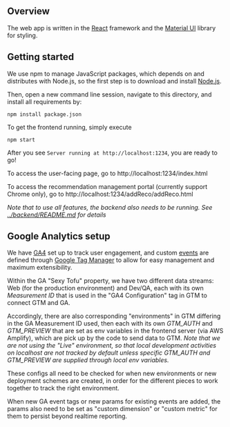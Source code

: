 ## Overview
The web app is written in the [React](https://reactjs.org/) framework and the [Material UI](https://material-ui.com/) library for styling.


## Getting started
We use npm to manage JavaScript packages, which depends on and distributes with Node.js, 
so the first step is to download and install [Node.js](https://nodejs.org/en/download/).

Then, open a new command line session, navigate to this directory, and install all requirements by:
```
npm install package.json
```

To get the frontend running, simply execute
```
npm start
```

After you see `Server running at http://localhost:1234`, you are ready to go!

To access the user-facing page, go to http://localhost:1234/index.html

To access the recommendation management portal (currently support Chrome only), go to http://localhost:1234/addReco/addReco.html

*Note that to use all features, the backend also needs to be running. See [../backend/README.md](../backend/README.md) for details*


## Google Analytics setup
We have [GA4](https://support.google.com/analytics/answer/10089681?hl=en) set up to track user engagement, and custom [events](https://support.google.com/analytics/answer/9322688?hl=en) are defined through [Google Tag Manager](https://support.google.com/tagmanager/answer/6102821?hl=en) to allow for easy management and maximum extensibility.

Within the GA "Sexy Tofu" property, we have two different data streams: Web (for the production environment) and Dev/QA, each with its own *Measurement ID* that is used in the "GA4 Configuration" tag in GTM to connect GTM and GA.

Accordingly, there are also corresponding "environments" in GTM differing in the GA Measurement ID used, then each with its own *GTM_AUTH* and *GTM_PREVIEW* that are set as env variables in the frontend server (via AWS Amplify), which are pick up by the code to send data to GTM.
*Note that we are not using the "Live" environment, so that local development activities on localhost are not tracked by default unless specific GTM_AUTH and GTM_PREVIEW are supplied through local env variables.*

These configs all need to be checked for when new environments or new deployment schemes are created, in order for the different pieces to work together to track the right environment. 

When new GA event tags or new params for existing events are added, the params also need to be set as "custom dimension" or "custom metric" for them to persist beyond realtime reporting.